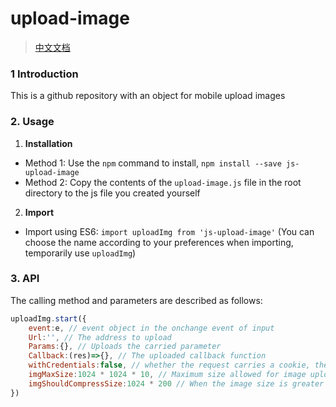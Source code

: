 # upload-image
> [中文文档](https://github.com/lixilin123/upload-image/blob/master/README-zh.md)
### 1 Introduction
This is a github repository with an object for mobile upload images
### 2. Usage
1. **Installation**
- Method 1: Use the `npm` command to install, `npm install --save js-upload-image`
- Method 2: Copy the contents of the `upload-image.js` file in the root directory to the js file you created yourself
2. **Import**
- Import using ES6: `import uploadImg from 'js-upload-image'`
(You can choose the name according to your preferences when importing, temporarily use `uploadImg`)
### 3. API
The calling method and parameters are described as follows:
```javascript
uploadImg.start({
	event:e, // event object in the onchange event of input
    Url:'', // The address to upload
    Params:{}, // Uploads the carried parameter
    Callback:(res)=>{}, // The uploaded callback function
    withCredentials:false, // whether the request carries a cookie, the default is not
    imgMaxSize:1024 * 1024 * 10, // Maximum size allowed for image upload, default 10M
    imgShouldCompressSize:1024 * 200 // When the image size is greater than imgShouldCompressSize to compress, default 200k
})
```